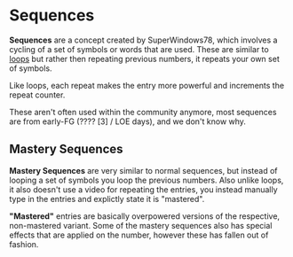 # Sequences

**Sequences** are a concept created by SuperWindows78, which involves a cycling of a set of symbols or words that are used. These are similar to [loops](./loops.md) but rather then repeating previous numbers, it repeats your own set of symbols.

Like loops, each repeat makes the entry more powerful and increments the repeat counter.

These aren't often used within the community anymore, most sequences are from early-FG (???? [3] / LOE days), and we don't know why.

## Mastery Sequences

**Mastery Sequences** are very similar to normal sequences, but instead of looping a set of symbols you loop the previous numbers. Also unlike loops, it also doesn't use a video for repeating the entries, you instead manually type in the entries and explictly state it is "mastered".

**"Mastered"** entries are basically overpowered versions of the respective, non-mastered variant. Some of the mastery sequences also has special effects that are applied on the number, however these has fallen out of fashion.
